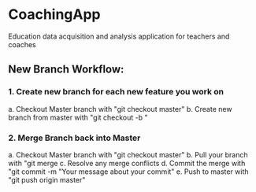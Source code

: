 # CoachingApp
Education data acquisition and analysis application for teachers and coaches

## New Branch Workflow:

### 1. Create new branch for each new feature you work on
  a. Checkout Master branch with "git checkout master"
  b. Create new branch from master with "git checkout -b <new-branch>"
  
### 2. Merge Branch back into Master
  a. Checkout Master branch with "git checkout master"
  b. Pull your branch with "git merge <your-branch>
  c. Resolve any merge conflicts
  d. Commit the merge with "git commit -m "Your message about your commit"
  e. Push to master with "git push origin master"
